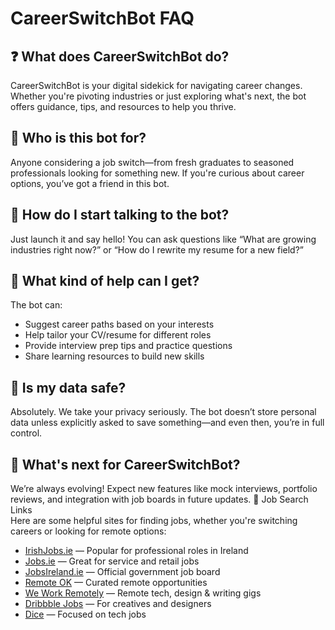 # CareerSwitchBot FAQ

## ❓ What does CareerSwitchBot do?
CareerSwitchBot is your digital sidekick for navigating career changes. Whether you're pivoting industries or just exploring what's next, the bot offers guidance, tips, and resources to help you thrive.

## 👤 Who is this bot for?
Anyone considering a job switch—from fresh graduates to seasoned professionals looking for something new. If you're curious about career options, you’ve got a friend in this bot.

## 💬 How do I start talking to the bot?
Just launch it and say hello! You can ask questions like “What are growing industries right now?” or “How do I rewrite my resume for a new field?”

## 🧰 What kind of help can I get?
The bot can:
- Suggest career paths based on your interests
- Help tailor your CV/resume for different roles
- Provide interview prep tips and practice questions
- Share learning resources to build new skills

## 🔐 Is my data safe?
Absolutely. We take your privacy seriously. The bot doesn’t store personal data unless explicitly asked to save something—and even then, you’re in full control.

## 🚀 What's next for CareerSwitchBot?
We’re always evolving! Expect new features like mock interviews, portfolio reviews, and integration with job boards in future updates.
🔗 Job Search Links  
Here are some helpful sites for finding jobs, whether you're switching careers or looking for remote options:  
- [IrishJobs.ie](https://www.irishjobs.ie) — Popular for professional roles in Ireland  
- [Jobs.ie](https://www.jobs.ie) — Great for service and retail jobs  
- [JobsIreland.ie](https://jobsireland.ie) — Official government job board  
- [Remote OK](https://remoteok.com) — Curated remote opportunities  
- [We Work Remotely](https://weworkremotely.com) — Remote tech, design & writing gigs  
- [Dribbble Jobs](https://dribbble.com/jobs) — For creatives and designers  
- [Dice](https://www.dice.com) — Focused on tech jobs


